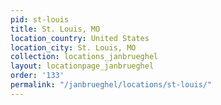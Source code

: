 ```yaml
---
pid: st-louis
title: St. Louis, MO
location_country: United States
location_city: St. Louis, MO
collection: locations_janbrueghel
layout: locationpage_janbrueghel
order: '133'
permalink: "/janbrueghel/locations/st-louis/"
---
```

